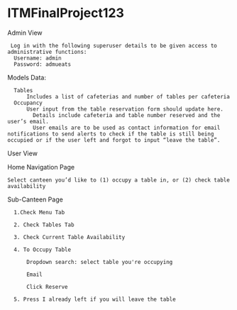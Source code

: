 # ITMFinalProject123

Admin View

	 Log in with the following superuser details to be given access to administrative functions:
      Username: admin
      Password: admueats
Models Data:

      Tables
          Includes a list of cafeterias and number of tables per cafeteria
      Occupancy
          User input from the table reservation form should update here.
  			Details include cafeteria and table number reserved and the user’s email.
      		User emails are to be used as contact information for email notifications to send alerts to check if the table is still being        		occupied or if the user left and forgot to input “leave the table”.

User View

Home Navigation Page
  
    Select canteen you’d like to (1) occupy a table in, or (2) check table availability
    
Sub-Canteen Page
	
      1.Check Menu Tab
	  
      2. Check Tables Tab
	  
      3. Check Current Table Availability
	  
      4. To Occupy Table
	  
          Dropdown search: select table you're occupying
		  
          Email
		  
          Click Reserve
		  
      5. Press I already left if you will leave the table

